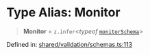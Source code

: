 # Type Alias: Monitor

> **Monitor** = `z.infer`\<*typeof* [`monitorSchema`](../variables/monitorSchema.md)\>

Defined in: [shared/validation/schemas.ts:113](https://github.com/Nick2bad4u/Uptime-Watcher/blob/2a45eeb1723f8f7089001af2c92aa07d82dfe7e4/shared/validation/schemas.ts#L113)
